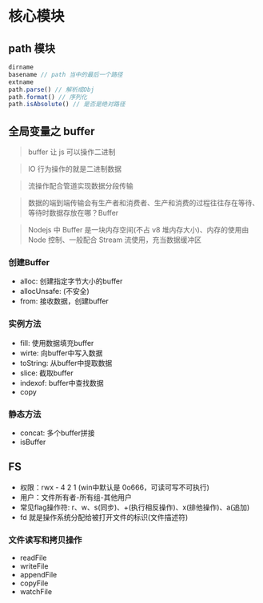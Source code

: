 # 核心模块

## path 模块

```javascript
dirname
basename // path 当中的最后一个路径
extname
path.parse() // 解析成Obj
path.format() // 序列化
path.isAbsolute() // 是否是绝对路径
```

## 全局变量之 buffer

> buffer 让 js 可以操作二进制

> IO 行为操作的就是二进制数据

> 流操作配合管道实现数据分段传输

> 数据的端到端传输会有生产者和消费者、生产和消费的过程往往存在等待、等待时数据存放在哪？Buffer

> Nodejs 中 Buffer 是一块内存空间(不占 v8 堆内存大小)、内存的使用由 Node 控制、一般配合 Stream 流使用，充当数据缓冲区

### 创建Buffer

- alloc: 创建指定字节大小的buffer
- allocUnsafe: (不安全)
- from: 接收数据，创建buffer

### 实例方法

- fill: 使用数据填充buffer
- wirte: 向buffer中写入数据
- toString: 从buffer中提取数据
- slice: 截取buffer
- indexof: buffer中查找数据
- copy

### 静态方法

- concat: 多个buffer拼接
- isBuffer

## FS

- 权限：rwx - 4 2 1 (win中默认是 0o666，可读可写不可执行)
- 用户：文件所有者-所有组-其他用户
- 常见flag操作符: r、w、s(同步)、+(执行相反操作)、x(排他操作)、a(追加)
- fd 就是操作系统分配给被打开文件的标识(文件描述符)

### 文件读写和拷贝操作

- readFile
- writeFile
- appendFile
- copyFile
- watchFile
